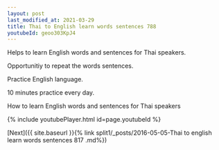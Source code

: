 ```yaml
---
layout: post
last_modified_at: 2021-03-29
title: Thai to English learn words sentences 788 
youtubeId: geoo303KpJ4
---
```

 
 
Helps to learn English words and sentences for Thai speakers.

Opportunitiy to repeat the words sentences. 

Practice English language. 
 
10 minutes practice every day. 
 
How to learn English words and sentences for Thai speakers 
 
{% include youtubePlayer.html id=page.youtubeId %}
 
 
[Next]({{ site.baseurl }}{% link  split1/_posts/2016-05-05-Thai to english learn words sentences 817 .md%})
 
